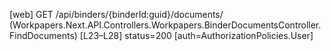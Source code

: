 [web] GET /api/binders/{binderId:guid}/documents/  (Workpapers.Next.API.Controllers.Workpapers.BinderDocumentsController.FindDocuments)  [L23–L28] status=200 [auth=AuthorizationPolicies.User]


